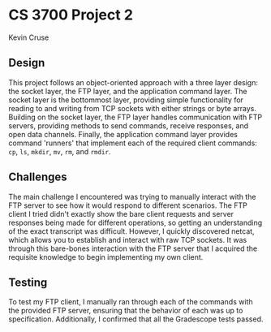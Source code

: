 # CS 3700 Project 2
Kevin Cruse

## Design
This project follows an object-oriented approach with a three layer design: the socket layer, the FTP layer, and the
application command layer. The socket layer is the bottommost layer, providing simple functionality for reading to and
writing from TCP sockets with either strings or byte arrays. Building on the socket layer, the FTP layer handles
communication with FTP servers, providing methods to send commands, receive responses, and open data channels. Finally,
the application command layer provides command 'runners' that implement each of the required client commands: `cp`,
`ls`, `mkdir`, `mv`, `rm`, and `rmdir`.

## Challenges
The main challenge I encountered was trying to manually interact with the FTP server to see how it would respond to
different scenarios. The FTP client I tried didn't exactly show the bare client requests and server responses being made
for different operations, so getting an understanding of the exact transcript was difficult. However, I quickly
discovered netcat, which allows you to establish and interact with raw TCP sockets. It was through this bare-bones
interaction with the FTP server that I acquired the requisite knowledge to begin implementing my own client.

## Testing
To test my FTP client, I manually ran through each of the commands with the provided FTP server, ensuring that the
behavior of each was up to specification. Additionally, I confirmed that all the Gradescope tests passed.